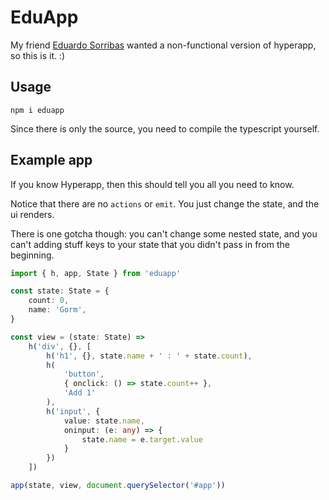 # EduApp

My friend [Eduardo Sorribas](https://github.com/sorribas/) wanted a
non-functional version of hyperapp, so this is it. :)

## Usage

```
npm i eduapp
```

Since there is only the source, you need to compile the typescript yourself.

## Example app

If you know Hyperapp, then this should tell you all you need to know.

Notice that there are no `actions` or `emit`. You just change the state, and
the ui renders.

There is one gotcha though: you can't change some nested state, and you can't
adding stuff keys to your state that you didn't pass in from the beginning.

```ts
import { h, app, State } from 'eduapp'

const state: State = {
    count: 0,
    name: 'Gorm',
}

const view = (state: State) =>
    h('div', {}, [
        h('h1', {}, state.name + ' : ' + state.count),
        h(
            'button',
            { onclick: () => state.count++ },
            'Add 1'
        ),
        h('input', {
            value: state.name,
            oninput: (e: any) => {
                state.name = e.target.value
            }
        })
    ])

app(state, view, document.querySelector('#app'))
```
